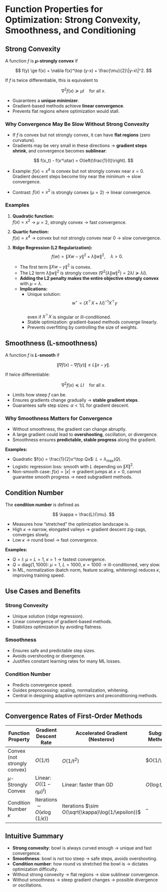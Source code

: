 # Function Properties for Optimization: Strong Convexity, Smoothness, and Conditioning


## Strong Convexity

A function $f$ is **$\mu$-strongly convex** if

$$
f(y) \ge f(x) + \nabla f(x)^\top (y-x) + \frac{\mu}{2}\|y-x\|^2.
$$

If $f$ is twice differentiable, this is equivalent to

$$
\nabla^2 f(x) \succeq \mu I \quad \text{for all } x.
$$

- Guarantees a **unique minimizer**.  
- Gradient-based methods achieve **linear convergence**.  
- Prevents flat regions where optimization would stall.  

### Why Convergence May Be Slow Without Strong Convexity
- If $f$ is convex but not strongly convex, it can have **flat regions** (zero curvature).  
- Gradients may be very small in these directions → **gradient steps shrink**, and convergence becomes **sublinear**:  

$$
f(x_t) - f(x^\star) = O\left(\frac{1}{t}\right).
$$

- Example: $f(x) = x^4$ is convex but not strongly convex near $x=0$. Gradient descent steps become tiny near the minimum → slow convergence.  

- Contrast: $f(x) = x^2$ is strongly convex ($\mu=2$) → linear convergence.  

### Examples

1. **Quadratic function:**  
   $f(x) = x^2$ → $\mu=2$, strongly convex → fast convergence.  

2. **Quartic function:**  
   $f(x) = x^4$ → convex but not strongly convex near $0$ → slow convergence.  

3. **Ridge Regression (L2 Regularization):**  
   $$
   f(w) = \|Xw - y\|^2 + \lambda \|w\|^2, \quad \lambda > 0.
   $$
    - The first term $\|Xw - y\|^2$ is convex.  
    - The L2 term $\lambda \|w\|^2$ is strongly convex ($\nabla^2 (\lambda\|w\|^2) = 2\lambda I \succeq \lambda I$).  
    - **Adding the L2 penalty makes the entire objective strongly convex** with $\mu = \lambda$.  
    - **Implications:**  
        - Unique solution:  
        $$
        w^\star = (X^\top X + \lambda I)^{-1} X^\top y
        $$  
        even if $X^\top X$ is singular or ill-conditioned.  
        - Stable optimization: gradient-based methods converge linearly.  
        - Prevents overfitting by controlling the size of weights.  

 

## Smoothness (L-smoothness)

A function $f$ is **$L$-smooth** if

$$
\|\nabla f(x) - \nabla f(y)\| \le L \|x-y\|.
$$

If twice differentiable:

$$
\nabla^2 f(x) \preceq L I \quad \text{for all } x.
$$

- Limits how steep $f$ can be.  
- Ensures gradients change gradually → **stable gradient steps**.  
- Guarantees safe step sizes: $\alpha < 1/L$ for gradient descent.  

### Why Smoothness Matters for Convergence
- Without smoothness, the gradient can change abruptly.  
- A large gradient could lead to **overshooting**, oscillation, or divergence.  
- Smoothness ensures **predictable, stable progress** along the gradient.  

**Examples:**  
- Quadratic $f(x) = \frac{1}{2}x^\top Qx$: $L = \lambda_{\max}(Q)$.  
- Logistic regression loss: smooth with $L$ depending on $\|X\|^2$.  
- Non-smooth case: $f(x) = |x|$ → gradient jumps at $x=0$, cannot guarantee smooth progress → need subgradient methods.  


## Condition Number

The **condition number** is defined as

$$
\kappa = \frac{L}{\mu}.
$$

- Measures how “stretched” the optimization landscape is.  
- High $\kappa$ → narrow, elongated valleys → gradient descent zig-zags, converges slowly.  
- Low $\kappa$ → round bowl → fast convergence.  

**Examples:**  
- $Q=I$: $\mu=L=1$, $\kappa=1$ → fastest convergence.  
- $Q=\text{diag}(1,1000)$: $\mu=1$, $L=1000$, $\kappa=1000$ → ill-conditioned, very slow.  
- In ML, normalization (batch norm, feature scaling, whitening) reduces $\kappa$, improving training speed.  

 
## Use Cases and Benefits

### Strong Convexity
- Unique solution (ridge regression).  
- Linear convergence of gradient-based methods.  
- Stabilizes optimization by avoiding flatness.  

### Smoothness
- Ensures safe and predictable step sizes.  
- Avoids overshooting or divergence.  
- Justifies constant learning rates for many ML losses.  

### Condition Number
- Predicts convergence speed.  
- Guides preprocessing: scaling, normalization, whitening.  
- Central in designing adaptive optimizers and preconditioning methods.  

---

## Convergence Rates of First-Order Methods

| Function Property            | Gradient Descent Rate                         | Accelerated Gradient (Nesterov) | Subgradient Method Rate          |
|-------------------------------|-----------------------------------------------|---------------------------------|---------------------------------|
| Convex (not strongly convex) | $O(1/t)$                                      | $O(1/t^2)$                      | $O(1/\sqrt{t})$                 |
| $\mu$-Strongly Convex        | Linear: $O\big((1-\eta\mu)^t\big)$            | Linear: faster than GD          | $O(\log t / t)$                 |
| Condition Number $\kappa$    | Iterations $\sim O(\kappa \log(1/\epsilon))$   | Iterations $\sim O(\sqrt{\kappa}\log(1/\epsilon))$ | – |

 

## Intuitive Summary
- **Strong convexity**: bowl is always curved enough → unique and fast convergence.  
- **Smoothness**: bowl is not too steep → safe steps, avoids overshooting.  
- **Condition number**: how round vs stretched the bowl is → dictates optimization difficulty.  
- Without strong convexity → flat regions → slow sublinear convergence.  
- Without smoothness → steep gradient changes → possible divergence or oscillations.
